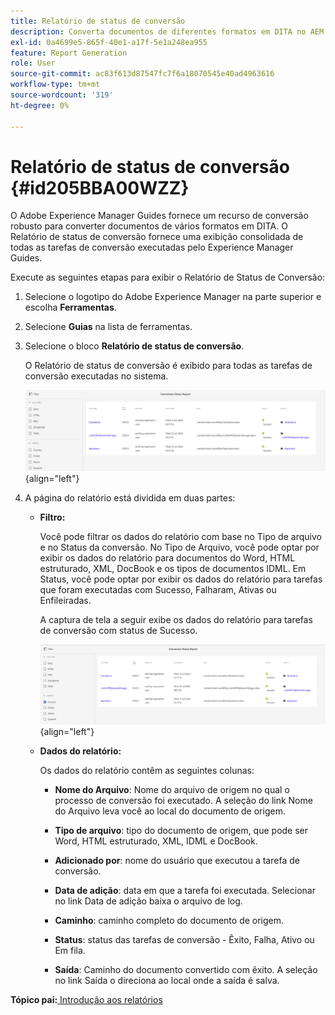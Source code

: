 ```yaml
---
title: Relatório de status de conversão
description: Converta documentos de diferentes formatos em DITA no AEM Guides. Saiba como adicionar filtros e visualizar um relatório de status de conversão.
exl-id: 0a4699e5-865f-40e1-a17f-5e1a248ea955
feature: Report Generation
role: User
source-git-commit: ac83f613d87547fc7f6a18070545e40ad4963616
workflow-type: tm+mt
source-wordcount: '319'
ht-degree: 0%

---
```


# Relatório de status de conversão {#id205BBA00WZZ}

O Adobe Experience Manager Guides fornece um recurso de conversão robusto para converter documentos de vários formatos em DITA. O Relatório de status de conversão fornece uma exibição consolidada de todas as tarefas de conversão executadas pelo Experience Manager Guides.

Execute as seguintes etapas para exibir o Relatório de Status de Conversão:

1. Selecione o logotipo do Adobe Experience Manager na parte superior e escolha **Ferramentas**.

1. Selecione **Guias** na lista de ferramentas.

1. Selecione o bloco **Relatório de status de conversão**.

   O Relatório de status de conversão é exibido para todas as tarefas de conversão executadas no sistema.

   ![](images/conversion-status-report-new.png){align="left"}

1. A página do relatório está dividida em duas partes:

   - **Filtro:**

     Você pode filtrar os dados do relatório com base no Tipo de arquivo e no Status da conversão. No Tipo de Arquivo, você pode optar por exibir os dados do relatório para documentos do Word, HTML estruturado, XML, DocBook e os tipos de documentos IDML. Em Status, você pode optar por exibir os dados do relatório para tarefas que foram executadas com Sucesso, Falharam, Ativas ou Enfileiradas.

     A captura de tela a seguir exibe os dados do relatório para tarefas de conversão com status de Sucesso.

     ![](images/conversion-report-failed-active-queued-new.png){align="left"}

   - **Dados do relatório:**

     Os dados do relatório contêm as seguintes colunas:

      - **Nome do Arquivo**: Nome do arquivo de origem no qual o processo de conversão foi executado. A seleção do link Nome do Arquivo leva você ao local do documento de origem.

      - **Tipo de arquivo**: tipo do documento de origem, que pode ser Word, HTML estruturado, XML, IDML e DocBook.

      - **Adicionado por**: nome do usuário que executou a tarefa de conversão.

      - **Data de adição**: data em que a tarefa foi executada. Selecionar no link Data de adição baixa o arquivo de log.

      - **Caminho**: caminho completo do documento de origem.

      - **Status**: status das tarefas de conversão - Êxito, Falha, Ativo ou Em fila.

      - **Saída**: Caminho do documento convertido com êxito. A seleção no link Saída o direciona ao local onde a saída é salva.


**Tópico pai:**&#x200B;[&#x200B; Introdução aos relatórios](reports-intro.md)
